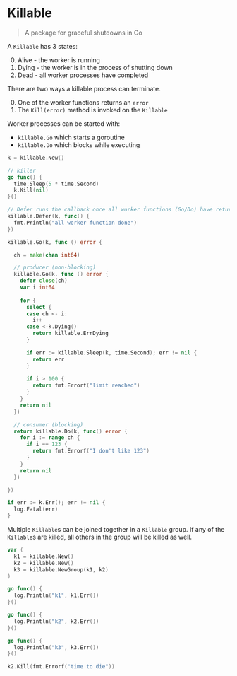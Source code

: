 # Killable

> A package for graceful shutdowns in Go

A `Killable` has 3 states:

0. Alive - the worker is running
0. Dying - the worker is in the process of shutting down
0. Dead - all worker processes have completed

There are two ways a killable process can terminate.

0. One of the worker functions returns an `error`
0. The `Kill(error)` method is invoked on the `Killable`

Worker processes can be started with:

* `killable.Go` which starts a goroutine
* `killable.Do` which blocks while executing

``` go
k = killable.New()

// killer
go func() {
  time.Sleep(5 * time.Second)
  k.Kill(nil)
}()

// Defer runs the callback once all worker functions (Go/Do) have returned
killable.Defer(k, func() {
  fmt.Println("all worker function done")
})

killable.Go(k, func () error {

  ch = make(chan int64)

  // producer (non-blocking)
  killable.Go(k, func () error {
    defer close(ch)
    var i int64
    
    for {
      select {
      case ch <- i:
        i++
      case <-k.Dying()
        return killable.ErrDying
      }

      if err := killable.Sleep(k, time.Second); err != nil {
        return err
      }
    
      if i > 100 {
        return fmt.Errorf("limit reached")
      }
    }
    return nil
  })

  // consumer (blocking)
  return killable.Do(k, func() error {
    for i := range ch {
      if i == 123 {
        return fmt.Errorf("I don't like 123")
      }
    }
    return nil
  })

})

if err := k.Err(); err != nil {
  log.Fatal(err)
}

```

Multiple `Killable`s can be joined together in a `Killable` group.
If any of the `Killable`s are killed, all others in the group will be killed as well.

``` go
var (
  k1 = killable.New()
  k2 = killable.New()
  k3 = killable.NewGroup(k1, k2)
)

go func() {
  log.Println("k1", k1.Err())
}()

go func() {
  log.Println("k2", k2.Err())
}()

go func() {
  log.Println("k3", k3.Err())
}()

k2.Kill(fmt.Errorf("time to die"))
```


